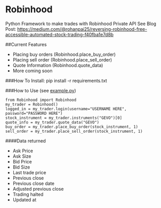 # Robinhood
Python Framework to make trades with Robinhood Private API
See Blog Post: https://medium.com/@rohanpai25/reversing-robinhood-free-accessible-automated-stock-trading-f40fba1e7d8b

##Current Features 
- Placing buy orders (Robinhood.place_buy_order)
- Placing sell order (Robinhood.place_sell_order)
- Quote Information (Robinhood.quote_data)
- More coming soon

###How To Install:
    pip install -r requirements.txt

###How to Use (see [example.py](https://github.com/dsouzarc/Robinhood/blob/master/example.py))

    from Robinhood import Robinhood
    my_trader = Robinhood()
    logged_in = my_trader.login(username="USERNAME HERE", password="PASSWORD HERE")
    stock_instrument = my_trader.instruments("GEVO")[0]
    quote_info = my_trader.quote_data("GEVO")
    buy_order = my_trader.place_buy_order(stock_instrument, 1)
    sell_order = my_trader.place_sell_order(stock_instrument, 1)

####Data returned
+ Ask Price
+ Ask Size
+ Bid Price
+ Bid Size
+ Last trade price
+ Previous close
+ Previous close date
+ Adjusted previous close
+ Trading halted
+ Updated at
